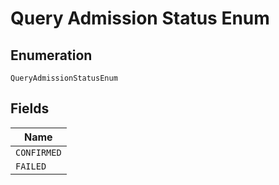 
# Query Admission Status Enum

## Enumeration

`QueryAdmissionStatusEnum`

## Fields

| Name |
|  --- |
| `CONFIRMED` |
| `FAILED` |


